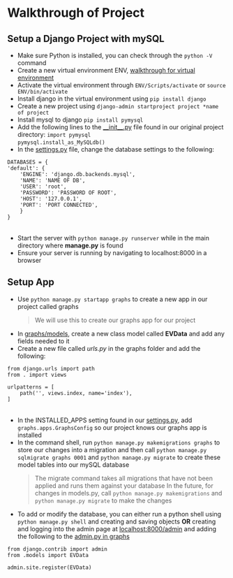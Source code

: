 # Walkthrough of Project 

## Setup a Django Project with mySQL  
- Make sure Python is installed, you can check through the `python -V` command
- Create a new virtual environment ENV, [walkthrough for virtual environment](https://virtualenv.pypa.io/en/latest/)
- Activate the virtual environment through `ENV/Scripts/activate` or `source ENV/bin/activate`  
- Install django in the virtual environment using `pip install django`
- Create a new project using `django-admin startproject project *name of project`
- Install mysql to django `pip install pymysql` 
- Add the following lines to the [\_\_init\_\_.py](/basic/__init__.py) file found in our original project directory:
    `import pymysql` <br>
    `pymysql.install_as_MySQLdb()` 
- In the [settings.py](/basic/settings.py) file, change the database settings to the following: 
<table>

    DATABASES = {
    'default': {
        'ENGINE': 'django.db.backends.mysql',
        'NAME': 'NAME OF DB',
        'USER': 'root',
        'PASSWORD': 'PASSWORD OF ROOT',
        'HOST': '127.0.0.1',
        'PORT': 'PORT CONNECTED',
        }
    }

</table>

- Start the server with `python manage.py runserver` while in the main directory where __manage.py__ is found
- Ensure your server is running by navigating to localhost:8000 in a browser 

## Setup App 
- Use `python manage.py startapp graphs` to create a new app in our project called graphs 
    > We will use this to create our graphs app for our project 
- In [graphs/models](/graphs/models.py), create a new class model called __EVData__ and add any fields needed to it 
- Create a new file called _urls.py_ in the graphs folder and add the following: 
<table>

    from django.urls import path
    from . import views

    urlpatterns = [
        path('', views.index, name='index'),
    ]

</table>

- In the INSTALLED_APPS setting found in our [settings.py](/basic/settings.py), add `graphs.apps.GraphsConfig` so our project knows our graphs app is installed
- In the command shell, run `python manage.py makemigrations graphs` to store our changes into a migration and then call `python manage.py sqlmigrate graphs 0001` and `python manage.py migrate` to create these model tables into our mySQL database 
    > The migrate command takes all migrations that have not been applied and runs them against your database 
    > In the future, for changes in models.py, call `python manage.py makemigrations` and `python manage.py migrate` to make the changes 
- To add or modify the database, you can either run a python shell using `python manage.py shell` and creating and saving objects __OR__ creating and logging into the admin page at <u>localhost:8000/admin</u> and adding the following to the [admin.py in graphs](/graphs/admin.py)
<table>

    from django.contrib import admin
    from .models import EVData

    admin.site.register(EVData)

</table>
